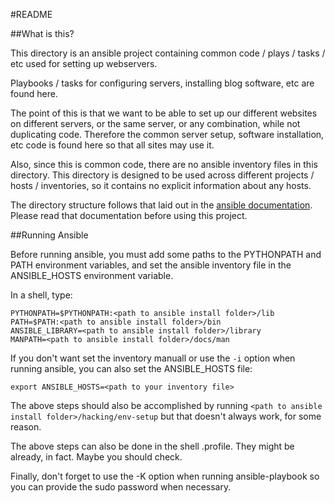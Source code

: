 #README

##What is this? 

This directory is an ansible project containing common code / plays / tasks / etc used for setting up webservers. 

Playbooks / tasks for configuring servers, installing blog software, etc are found here. 

The point of this is that we want to be able to set up our different websites on different servers, or the same server, or any combination, while not duplicating code. Therefore the common server setup, software installation, etc code is found here so that all sites may use it. 

Also, since this is common code, there are no ansible inventory files in this directory. This directory is designed to be used across different projects / hosts / inventories, so it contains no explicit information about any hosts. 

The directory structure follows that laid out in the [ansible documentation](http://www.ansibleworks.com/docs/playbooks_roles.html). Please read that documentation before using this project. 

##Running Ansible

Before running ansible, you must add some paths to the PYTHONPATH and PATH environment variables, and set the ansible inventory file in the ANSIBLE_HOSTS environment variable. 

In a shell, type:

	PYTHONPATH=$PYTHONPATH:<path to ansible install folder>/lib
	PATH=$PATH:<path to ansible install folder>/bin
	ANSIBLE_LIBRARY=<path to ansible install folder>/library
	MANPATH=<path to ansible install folder>/docs/man

If you don't want set the inventory manuall or use the `-i` option when running ansible, you can also set the ANSIBLE_HOSTS file:

	export ANSIBLE_HOSTS=<path to your inventory file>

The above steps should also be accomplished by running `<path to ansible install folder>/hacking/env-setup` but that doesn't always work, for some reason. 

The above steps can also be done in the shell .profile. They might be already, in fact. Maybe you should check. 

Finally, don't forget to use the -K option when running ansible-playbook so you can provide the sudo password when necessary. 